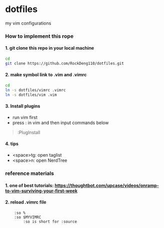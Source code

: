 # dotfiles
my vim configurations

### How to implement this rope

#### 1. git clone this repo in your local machine
```sh
cd
git clone https://github.com/RockDeng110/dotfiles.git
```

#### 2. make symbol link to .vim and .vimrc
```sh
cd
ln -s dotfiles/vimrc .vimrc
ln -s dotfiles/vim .vim
```

#### 3. Install plugins
* run vim first
* press : in vim and then input commands below
> :PlugInstall


#### 4. tips
* \<space\>tg: open taglist
* \<space\>n: open NerdTree


### reference materials
#### 1. one of best tutorials: https://thoughtbot.com/upcase/videos/onramp-to-vim-surviving-your-first-week

#### 2. reload .vimrc file
        :so %
        :so $MYVIMRC
            :so is short for :source


